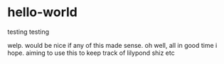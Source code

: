 # hello-world
testing testing

welp. would be nice if any of this made sense. oh well, all in good time i hope. aiming to use this to keep track of lilypond shiz etc
